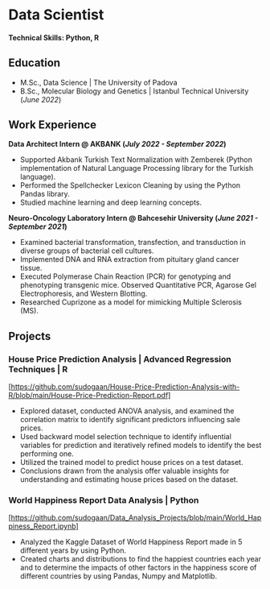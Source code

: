 # Data Scientist

#### Technical Skills: Python, R

## Education					       		
* M.Sc., Data Science	| The University of Padova  			        		
* B.Sc., Molecular Biology and Genetics | Istanbul Technical University (_June 2022_)

## Work Experience
**Data Architect Intern @ AKBANK (_July 2022 - September 2022_)**
- Supported Akbank Turkish Text Normalization with Zemberek (Python implementation of Natural Language Processing library for the Turkish language).
- Performed the Spellchecker Lexicon Cleaning by using the Python Pandas library.
- Studied machine learning and deep learning concepts.

**Neuro-Oncology Laboratory Intern @ Bahcesehir University (_June 2021 - September 2021_)**
- Examined bacterial transformation, transfection, and transduction in diverse groups of bacterial cell cultures.
- Implemented DNA and RNA extraction from pituitary gland cancer tissue.
- Executed Polymerase Chain Reaction (PCR) for genotyping and phenotyping transgenic mice. Observed Quantitative PCR, Agarose Gel Electrophoresis, and Western Blotting.
- Researched Cuprizone as a model for mimicking Multiple Sclerosis (MS).

## Projects

### House Price Prediction Analysis | Advanced Regression Techniques | R
[https://github.com/sudogaan/House-Price-Prediction-Analysis-with-R/blob/main/House-Price-Prediction-Report.pdf]
* Explored dataset, conducted ANOVA analysis, and examined the correlation matrix to identify significant predictors influencing sale prices.
* Used backward model selection technique to identify influential variables for prediction and iteratively refined models to identify the best performing one.
* Utilized the trained model to predict house prices on a test dataset.
* Conclusions drawn from the analysis offer valuable insights for understanding and estimating house prices based on the dataset.

### World Happiness Report Data Analysis | Python
[https://github.com/sudogaan/Data_Analysis_Projects/blob/main/World_Happiness_Report.ipynb]
* Analyzed the Kaggle Dataset of World Happiness Report made in 5 different years by using Python.
* Created charts and distributions to find the happiest countries each year and to determine the impacts of other factors in the happiness score of different countries by using Pandas, Numpy and Matplotlib.
